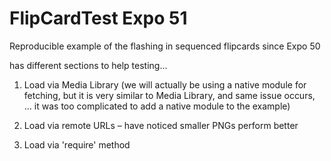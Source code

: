 # FlipCardTest Expo 51
Reproducible example of the flashing in sequenced flipcards since Expo 50

has different sections to help testing… 

1. Load via Media Library (we will actually be using a native module for fetching, but it is very similar to Media Library, and same issue occurs, … it was too complicated to add a native module to the example) 

2. Load via remote URLs – have noticed smaller PNGs perform better

3. Load via 'require' method
